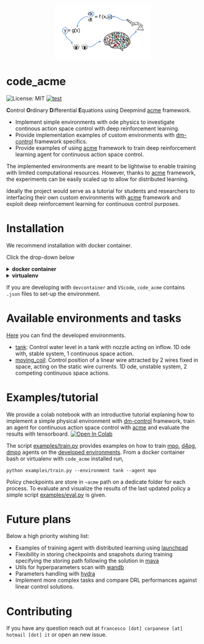 <p align="center">
  <img src="docs/images/code_acme_(1).jpg" width="50%">
</p>

# code_acme

![License: MIT](https://img.shields.io/badge/License-MIT-blue.svg)
[![test](https://github.com/francescocarpanese/code_acme/actions/workflows/ci.yaml/badge.svg)](https://github.com/francescocarpanese/code_acme/actions/workflows/ci.yaml)


**C**ontrol **O**rdinary **D**ifferential **E**quations using Deepmind [acme](https://github.com/deepmind/acme) framework. 

*   Implement simple environments with ode physics to investigate continous action space control with deep reinforcement learning. 
*   Provide implementation examples of custom environments with [dm-control](https://github.com/deepmind/dm_control) framework specifics.
*   Provide examples of using [acme](https://github.com/deepmind/acme) framework to train deep reinforcement learning agent for continuous action space control.

The implemented environments are meant to be lightwise to enable training with limited computational resources. 
However, thanks to [acme](https://github.com/deepmind/acme) framework, the experiments can be easily scaled up to allow for distributed learning.

Ideally the project would serve as a tutorial for students and researchers to interfacing their own custom environments with [acme](https://github.com/deepmind/acme) framework and exploit deep reinforcement learning for continuous control purposes. 



# Installation
We recommend installation with docker container. 

Click the drop-down  below
<details>
<summary><b>docker container</b></summary>
<br>


Build docker image.

```
make build 
```

Run bash on docker image. 
```
make bash
```

The docker image includes all the package dependencies for training including `tensorflow`, `acme`,`dm_control`.
Running `make bash` will mount `code_acme` folder as a [docker volume](https://docs.docker.com/storage/bind-mounts/). 
This allows you to develop your code within  or outside the docker container in your favourite environment. 

From the docker container bash, install `code_acme` package to make sure you are using the latest version of the package, including eventually your local modifications. 
```
pip install .
```

Test installation.
```
pytest
```
</details>


<details>
<summary><b>virtualenv</b></summary>
<br>
Make sure your user has the installation rights. If not, run with `sudo`.  

Generate and activate virtual env.
```
pip install virtualenv
virtualenv .code-acme
source .code-acme/bin/activate
```
  
Install `code_acme` packages.
```
pip install .[dev]
```

Test installation.
```
pytest
```
</details>

If you are developing with `devcontainer` and `VScode`, `code_acme` contains `.json` files to set-up the environment.
  
# Available environments and tasks

[Here](environments/dm_control) you can find the developed environments. 

* [tank](environments/dm_control/tank): 
  Control water level in a tank with nozzle acting on inflow. 1D ode with, stable system, 1 continuous space action.  
* [moving_coil](environments/dm_control/moving_coil):
  Control position of a linear wire attracted by 2 wires fixed in space, acting on the static wire currents. 1D ode, unstable system, 2 competing continuous space actions. 

# Examples/tutorial

We provide a colab notebook with an introductive tutorial explaning how to implement a simple physical environment with [dm-control](https://github.com/deepmind/dm_control) framework, train an agent for continuous action space control with [acme](https://github.com/deepmind/acme) and evaluate the results with tensorboard. <a href="https://colab.research.google.com/github/francescocarpanese/code_acme/blob/main/tutorials/tank_control.ipynb" target="_parent"><img src="https://colab.research.google.com/assets/colab-badge.svg" alt="Open In Colab"/></a>

The script [examples/train.py](examples/train.py) provides examples on how to train [mpo](https://github.com/deepmind/acme/tree/master/acme/agents/tf/mpo), [d4pg](https://github.com/deepmind/acme/tree/master/acme/agents/tf/d4pg), [dmpo](https://github.com/deepmind/acme/tree/master/acme/agents/tf/dmpo) agents on the [developed environments](environments/dm_control). 
From a docker container bash or virtualenv with `code_acme` installed run, 
```
python examples/train.py --environment tank --agent mpo
```

Policy checkpoints are store in `~acme` path on a dedicate folder for each process. To evaluate and visualize the results of the last updated policy a simple script [examples/eval.py](examples/eval.py) is given.

# Future plans 
Below a high priority wishing list: 
- Examples of training agent with distributed learning using [launchpad](https://github.com/deepmind/launchpad)
- Flexibility in storing checkpoints and snapshots during training specifying the storing path following the solution in [mava](https://github.com/instadeepai/Mava)
- Utils for hyperparameters scan with [wandb](https://wandb.ai/site)
- Parameters handling with [hydra](https://hydra.cc/docs/intro/)
- Implement more complex tasks and compare DRL performances against linear control solutions.

# Contributing
If you have any question reach out at `francesco [dot] carpanese [at] hotmail [dot] it` or open an new issue. 
